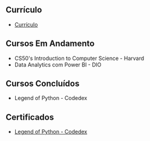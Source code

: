 
<h2> Currículo </h2>

* [Currículo](https://github.com/Mateusrb6/cursos-certificados/blob/main/imagens/curriculojulho2024.pdf)


<h2> Cursos Em Andamento </h2>

* CS50's Introduction to Computer Science - Harvard
* Data Analytics com Power BI - DIO

<h2> Cursos Concluídos </h2>

* Legend of Python - Codedex

<h2> Certificados </h2>

* [Legend of Python - Codedex](https://www.credential.net/3315f1d7-b0ff-4536-9d83-a0670cab58a7)
